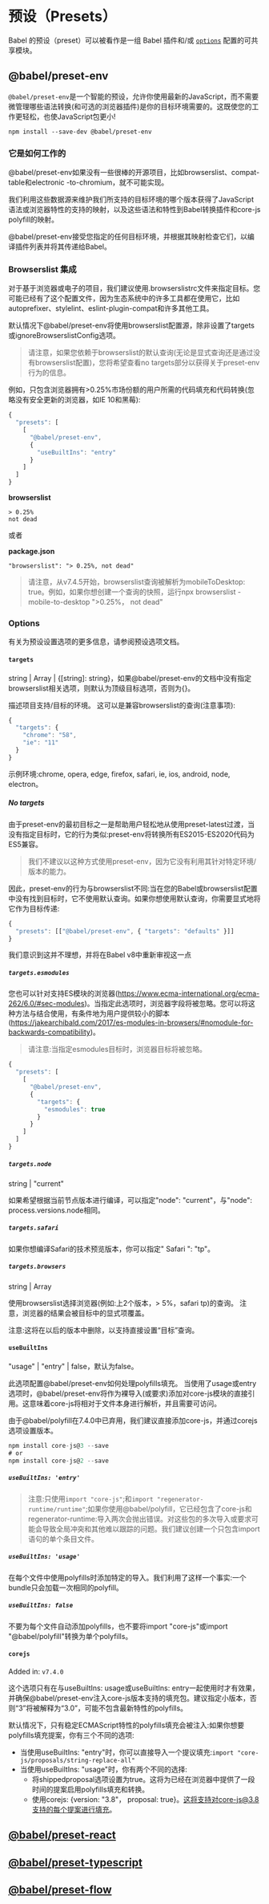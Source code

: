 # 预设（Presets）

Babel 的预设（preset）可以被看作是一组 Babel 插件和/或 [`options`](https://www.babeljs.cn/docs/options) 配置的可共享模块。

## @babel/preset-env

`@babel/preset-env`是一个智能的预设，允许你使用最新的JavaScript，而不需要微管理哪些语法转换(和可选的浏览器插件)是你的目标环境需要的。这既使您的工作更轻松，也使JavaScript包更小!

```shell
npm install --save-dev @babel/preset-env
```

### 它是如何工作的

@babel/preset-env如果没有一些很棒的开源项目，比如browserslist、compat-table和electronic -to-chromium，就不可能实现。

我们利用这些数据源来维护我们所支持的目标环境的哪个版本获得了JavaScript语法或浏览器特性的支持的映射，以及这些语法和特性到Babel转换插件和core-js polyfill的映射。

@babel/preset-env接受您指定的任何目标环境，并根据其映射检查它们，以编译插件列表并将其传递给Babel。

### Browserslist 集成

对于基于浏览器或电子的项目，我们建议使用.browserslistrc文件来指定目标。您可能已经有了这个配置文件，因为生态系统中的许多工具都在使用它，比如autoprefixer、stylelint、eslint-plugin-compat和许多其他工具。

默认情况下@babel/preset-env将使用browserslist配置源，除非设置了targets或ignoreBrowserslistConfig选项。

> 请注意，如果您依赖于browserslist的默认查询(无论是显式查询还是通过没有browserslist配置)，您将希望查看no targets部分以获得关于preset-env行为的信息。

例如，只包含浏览器拥有>0.25%市场份额的用户所需的代码填充和代码转换(忽略没有安全更新的浏览器，如IE 10和黑莓):

```js
{
  "presets": [
    [
      "@babel/preset-env",
      {
        "useBuiltIns": "entry"
      }
    ]
  ]
}
```

**browserslist**

```
> 0.25%
not dead
```

或者

**package.json**

```
"browserslist": "> 0.25%, not dead"
```

> 请注意，从v7.4.5开始，browserslist查询被解析为mobileToDesktop: true。例如，如果你想创建一个查询的快照，运行npx browserslist -mobile-to-desktop ">0.25%， not dead"

### Options

有关为预设设置选项的更多信息，请参阅预设选项文档。

#### `targets`

string | Array<string> | {[string]: string}，如果@babel/preset-env的文档中没有指定browserslist相关选项，则默认为顶级目标选项，否则为{}。

描述项目支持/目标的环境。
这可以是兼容browserslist的查询(注意事项):

```js
{
  "targets": {
    "chrome": "58",
    "ie": "11"
  }
}
```

示例环境:chrome, opera, edge, firefox, safari, ie, ios, android, node, electron。

##### No targets

由于preset-env的最初目标之一是帮助用户轻松地从使用preset-latest过渡，当没有指定目标时，它的行为类似:preset-env将转换所有ES2015-ES2020代码为ES5兼容。

> 我们不建议以这种方式使用preset-env，因为它没有利用其针对特定环境/版本的能力。

因此，preset-env的行为与browserslist不同:当在您的Babel或browserslist配置中没有找到目标时，它不使用默认查询。如果你想使用默认查询，你需要显式地将它作为目标传递:

```js
{
  "presets": [["@babel/preset-env", { "targets": "defaults" }]]
}
```

我们意识到这并不理想，并将在Babel v8中重新审视这一点

##### `targets.esmodules`

您也可以针对支持ES模块的浏览器(https://www.ecma-international.org/ecma-262/6.0/#sec-modules)。当指定此选项时，浏览器字段将被忽略。您可以将这种方法与<script type="module"></script>结合使用，有条件地为用户提供较小的脚本(https://jakearchibald.com/2017/es-modules-in-browsers/#nomodule-for-backwards-compatibility)。

> 请注意:当指定esmodules目标时，浏览器目标将被忽略。

```js
{
  "presets": [
    [
      "@babel/preset-env",
      {
        "targets": {
          "esmodules": true
        }
      }
    ]
  ]
}
```

##### `targets.node`

string | "current"

如果希望根据当前节点版本进行编译，可以指定"node": "current"，与"node": process.versions.node相同。

##### `targets.safari`

如果你想编译Safari的技术预览版本，你可以指定" Safari ": "tp"。

##### `targets.browsers`

string | Array<string>

使用browserslist选择浏览器(例如:上2个版本，> 5%，safari tp)的查询。
注意，浏览器的结果会被目标中的显式项覆盖。

注意:这将在以后的版本中删除，以支持直接设置“目标”查询。

#### `useBuiltIns`

"usage" | "entry" | false，默认为false。

此选项配置@babel/preset-env如何处理polyfills填充。
当使用了usage或entry选项时，@babel/preset-env将作为裸导入(或要求)添加对core-js模块的直接引用。这意味着core-js将相对于文件本身进行解析，并且需要可访问。

由于@babel/polyfill在7.4.0中已弃用，我们建议直接添加core-js，并通过corejs选项设置版本。

```js
npm install core-js@3 --save
# or
npm install core-js@2 --save
```

##### `useBuiltIns: 'entry'`

> 注意:只使用`import "core-js"`;和`import "regenerator-runtime/runtime"`;如果你使用@babel/polyfill，它已经包含了core-js和regenerator-runtime:导入两次会抛出错误。对这些包的多次导入或要求可能会导致全局冲突和其他难以跟踪的问题。我们建议创建一个只包含import语句的单个条目文件。

##### `useBuiltIns: 'usage'`

在每个文件中使用polyfills时添加特定的导入。我们利用了这样一个事实:一个bundle只会加载一次相同的polyfill。

##### `useBuiltIns: false`

不要为每个文件自动添加polyfills，也不要将import "core-js"或import "@babel/polyfill"转换为单个polyfills。

#### `corejs`

Added in: `v7.4.0`

这个选项只有在与useBuiltIns: usage或useBuiltIns: entry一起使用时才有效果，并确保@babel/preset-env注入core-js版本支持的填充包。建议指定小版本，否则“3”将被解释为“3.0”，可能不包含最新特性的polyfills。

默认情况下，只有稳定ECMAScript特性的polyfills填充会被注入:如果你想要polyfills填充提案，你有三个不同的选项:

- 当使用useBuiltIns: "entry"时，你可以直接导入一个提议填充:`import "core-js/proposals/string-replace-all"`
- 当使用useBuiltIns: "usage"时，你有两个不同的选择:
  - 将shippedproposal选项设置为true。这将为已经在浏览器中提供了一段时间的提案启用polyfills填充和转换。
  - 使用corejs: {version: "3.8"， proposal: true}。这将支持对core-js@3.8支持的每个提案进行填充。



## [@babel/preset-react](https://www.babeljs.cn/docs/babel-preset-react)

## [@babel/preset-typescript](https://www.babeljs.cn/docs/babel-preset-typescript)

## [@babel/preset-flow](https://www.babeljs.cn/docs/babel-preset-flow)

